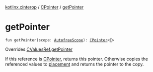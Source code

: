 [kotlinx.cinterop](../index.md) / [CPointer](index.md) / [getPointer](./get-pointer.md)

# getPointer

`fun getPointer(scope: `[`AutofreeScope`](../-autofree-scope/index.md)`): `[`CPointer`](index.md)`<`[`T`](index.md#T)`>`

Overrides [CValuesRef.getPointer](../-c-values-ref/get-pointer.md)

If this reference is [CPointer](index.md), returns this pointer.
Otherwise copies the referenced values to [placement](#) and returns the pointer to the copy.

